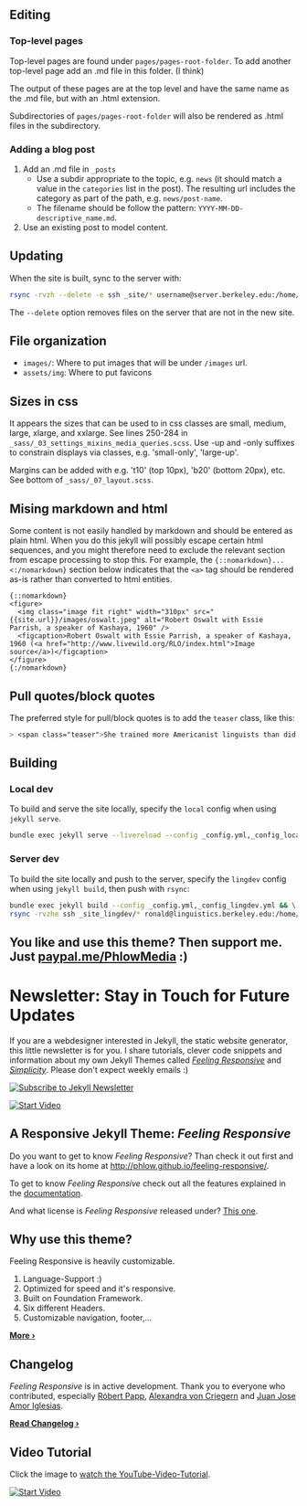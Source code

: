 ## Editing

### Top-level pages

Top-level pages are found under `pages/pages-root-folder`. To add another top-level page add an .md file in this folder. (I think)

The output of these pages are at the top level and have the same name as the .md file, but with an .html extension.

Subdirectories of `pages/pages-root-folder` will also be rendered as .html files in the subdirectory.

### Adding a blog post

1. Add an .md file in `_posts`
   * Use a subdir appropriate to the topic, e.g. `news` (it should match a value in the `categories` list in the post). The resulting url includes the category as part of the path, e.g. `news/post-name`.
   * The filename should be follow the pattern: `YYYY-MM-DD-descriptive_name.md`.
2. Use an existing post to model content.

## Updating

When the site is built, sync to the server with:

```bash
rsync -rvzh --delete -e ssh _site/* username@server.berkeley.edu:/home/sites/scoil_dev_cla_public_static/
```

The `--delete` option removes files on the server that are not in the new site.

## File organization

* `images/`: Where to put images that will be under `/images` url.
* `assets/img`: Where to put favicons


## Sizes in css

It appears the sizes that can be used to in css classes are small, medium, large, xlarge, and xxlarge. See lines 250-284 in `_sass/_03_settings_mixins_media_queries.scss`. Use -up and -only suffixes to constrain displays via classes, e.g. 'small-only', 'large-up'.

Margins can be added with e.g. 't10' (top 10px), 'b20' (bottom 20px), etc. See bottom of `_sass/_07_layout.scss`.

## Mising markdown and html

Some content is not easily handled by markdown and should be entered as plain html. When you do this jekyll will possibly escape certain html sequences, and you might therefore need to exclude the relevant section from escape processing to stop this. For example, the `{::nomarkdown}...<:/nomarkdown}`  section below indicates that the `<a>` tag should be rendered as-is rather than converted to html entities.

```
{::nomarkdown}
<figure>
  <img class="image fit right" width="310px" src="{{site.url}}/images/oswalt.jpeg" alt="Robert Oswalt with Essie Parrish, a speaker of Kashaya, 1960" />
  <figcaption>Robert Oswalt with Essie Parrish, a speaker of Kashaya, 1960 (<a href="http://www.livewild.org/RLO/index.html">Image source</a>)</figcaption>
</figure>
{:/nomarkdown}
```

## Pull quotes/block quotes

The preferred style for pull/block quotes is to add the `teaser` class, like this:

```css
> <span class="teaser">She trained more Americanist linguists than did Boas and Sapir put together.</span><cite>Karl Teeter</cite>
```

## Building

### Local dev

To build and serve the site locally, specify the `local` config when using `jekyll serve`.

```bash
bundle exec jekyll serve --livereload --config _config.yml,_config_local.yml
```

### Server dev

To build the site locally and push to the server, specify the `lingdev` config when using `jekyll build`, then push with `rsync`:

```bash
bundle exec jekyll build --config _config.yml,_config_lingdev.yml && \
rsync -rvzhe ssh _site_lingdev/* ronald@linguistics.berkeley.edu:/home/sites/scoil_dev_cla_public_static/
```

## You like and use this theme? Then support me. Just [paypal.me/PhlowMedia](https://www.paypal.me/PhlowMedia) :)

# Newsletter: Stay in Touch for Future Updates

If you are a webdesigner interested in Jekyll, the static website generator, this little newsletter is for you. I share tutorials, clever code snippets and information about my own Jekyll Themes called [*Feeling Responsive*][7] and [*Simplicity*][8]. Please don't expect weekly emails :)

[![Subscribe to Jekyll Newsletter](https://phlow.github.io/static/tinyletter_subscribe_button.png)](https://tinyletter.com/feeling-responsive)


[![Start Video](https://github.com/Phlow/feeling-responsive/blob/gh-pages/images/video-feeling-responsive-1280x720.jpg)](https://www.youtube.com/embed/3b5zCFSmVvU)

## A Responsive Jekyll Theme: *Feeling Responsive*

Do you want to get to know *Feeling Responsive*? Than check it out first and have a look on its home at  <http://phlow.github.io/feeling-responsive/>.

To get to know *Feeling Responsive* check out all the features explained in the [documentation][1].

And what license is *Feeling Responsive* released under? [This one][2].



## Why use this theme?

Feeling Responsive is heavily customizable.

1. Language-Support :)
2. Optimized for speed and it's responsive.
3. Built on Foundation Framework.
4. Six different Headers.
5. Customizable navigation, footer,...

**[More ›][3]**



## Changelog

*Feeling Responsive* is in active development. Thank you to everyone who contributed, especially [Róbert Papp][5], [Alexandra von Criegern](https://github.com/plutonik-a) and [Juan Jose Amor Iglesias](https://github.com/jjamor).

**[Read Changelog ›][6]**



## Video Tutorial

Click the image to [watch the YouTube-Video-Tutorial][4].

[![Start Video](https://github.com/Phlow/feeling-responsive/blob/gh-pages/images/video-feeling-responsive-tutorial-frontpage.jpg)](https://www.youtube.com/watch?v=rLS-BEvlEyY)








 [1]: http://phlow.github.io/feeling-responsive/documentation/
 [2]: https://github.com/Phlow/feeling-responsive/blob/gh-pages/LICENSE
 [3]: http://phlow.github.io/feeling-responsive/info/
 [4]: https://www.youtube.com/watch?v=rLS-BEvlEyY
 [5]: https://github.com/TWiStErRob
 [6]: https://phlow.github.io/feeling-responsive/changelog/
 [7]: http://phlow.github.io/feeling-responsive/
 [8]: http://phlow.github.io/simplicity/
 [9]: #
 [10]: #
